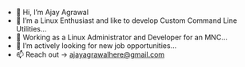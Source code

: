 - 👋 Hi, I’m Ajay Agrawal
- 👀 I’m a Linux Enthusiast and like to develop Custom Command Line Utilities...
- 🌱 Working as a Linux Administrator and Developer for an MNC...
- 💞️ I’m actively looking for new job opportunities...
- 📫 Reach out -> ajayagrawalhere@gmail.com

<!---
ajayagrawalgit/ajayagrawalgit is a ✨ special ✨ repository because its `README.md` (this file) appears on your GitHub profile.
You can click the Preview link to take a look at your changes.
--->
